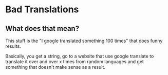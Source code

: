 # Bad Translations

## What does that mean?

This stuff is the "I google translated something 100 times" that does funny results.

Basically, you get a string, go to a website that use google translate to translate it over and over x times from random languages and get something that doesn't make sense as a result.